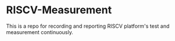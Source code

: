 # RISCV-Measurement

This is a repo for recording and reporting RISCV platform's test and measurement continuously.
